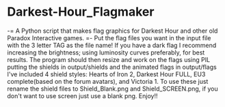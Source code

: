 # Darkest-Hour_Flagmaker
-= A Python script that makes flag graphics for Darkest Hour and other old Paradox Interactive games. =-
Put the flag files you want in the input file with the 3 letter TAG as the file name!
If you have a dark flag I recommend increasing the brightness; using luminosity curves preferably, for best results.
The program should then resize and work on the flags using PIL putting the shields in output/shields and the animated flags in output/flags
I've included 4 shield styles: Hearts of Iron 2, Darkest Hour FULL, EU3 complete(based on the forum avatars), and Victoria 1.
To use these just rename the shield files to Shield_Blank.png and Shield_SCREEN.png, if you don't want to use screen just use a blank png.
Enjoy!!
